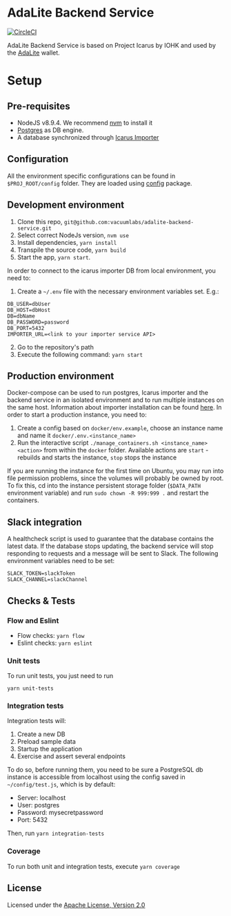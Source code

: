 # AdaLite Backend Service

[![CircleCI](https://circleci.com/gh/vacuumlabs/adalite-backend-service.svg?style=svg)](https://circleci.com/gh/vacuumlabs/adalite-backend-service)

AdaLite Backend Service is based on Project Icarus by IOHK and used by the [AdaLite](https://github.com/vacuumlabs/adalite) wallet.

# Setup

## Pre-requisites

* NodeJS v8.9.4. We recommend [nvm](https://github.com/creationix/nvm) to install it
* [Postgres](https://www.postgresql.org/) as DB engine.
* A database synchronized through [Icarus Importer](https://github.com/Emurgo/project-icarus-importer)

## Configuration

All the environment specific configurations can be found in `$PROJ_ROOT/config` folder.
They are loaded using [config](https://www.npmjs.com/package/config) package.

## Development environment

1.  Clone this repo, `git@github.com:vacuumlabs/adalite-backend-service.git`
2.  Select correct NodeJs version, `nvm use`
3.  Install dependencies, `yarn install`
4.  Transpile the source code, `yarn build`
5.  Start the app, `yarn start`.

In order to connect to the icarus importer DB from local environment, you need to:

1.  Create a `~/.env` file with the necessary environment variables set. E.g.:

```
DB_USER=dbUser
DB_HOST=dbHost
DB=dbName
DB_PASSWORD=password
DB_PORT=5432
IMPORTER_URL=<link to your importer service API>
```
2.  Go to the repository's path
3.  Execute the following command: `yarn start`

## Production environment
Docker-compose can be used to run postgres, Icarus importer and the backend service in an isolated environment and to run multiple instances on the same host. Information about importer installation can be found [here](https://github.com/input-output-hk/project-icarus-importer/blob/icarus-master/blockchain-importer/README.md).
In order to start a production instance, you need to:

1. Create a config based on `docker/env.example`, choose an instance name and name it `docker/.env.<instance_name>`
2. Run the interactive script `./manage_containers.sh <instance_name> <action>` from within the `docker` folder. Available actions are `start` - rebuilds and starts the instance, `stop` stops the instance

If you are running the instance for the first time on Ubuntu, you may run into file permission problems, since the volumes will probably be owned by root. To fix this, cd into the instance persistent storage folder (`$DATA_PATH` environment variable) and run `sudo chown -R 999:999 .` and restart the containers.

## Slack integration

A healthcheck script is used to guarantee that the database contains the latest data. If the database stops updating, the backend service will stop responding to requests and a message will be sent to Slack. The following environment variables need to be set:
```
SLACK_TOKEN=slackToken
SLACK_CHANNEL=slackChannel
```

## Checks & Tests

### Flow and Eslint

* Flow checks: `yarn flow`
* Eslint checks: `yarn eslint`

### Unit tests

To run unit tests, you just need to run

`yarn unit-tests`

### Integration tests

Integration tests will:

1. Create a new DB
2. Preload sample data
3. Startup the application
4. Exercise and assert several endpoints

To do so, before running them, you need to be sure a PostgreSQL db instance is accessible from localhost
using the config saved in `~/config/test.js`, which is by default:

* Server: localhost
* User: postgres
* Password: mysecretpassword
* Port: 5432

Then, run `yarn integration-tests`

### Coverage

To run both unit and integration tests, execute `yarn coverage`

## License

Licensed under the [Apache License, Version 2.0](LICENSE.md)
